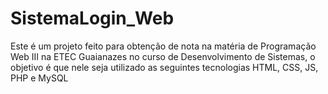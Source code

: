 # SistemaLogin_Web
Este é um projeto feito para obtenção de nota na matéria de Programação Web III na ETEC Guaianazes no curso de Desenvolvimento de Sistemas, o objetivo é que nele seja utilizado as seguintes tecnologias HTML, CSS, JS, PHP e MySQL
